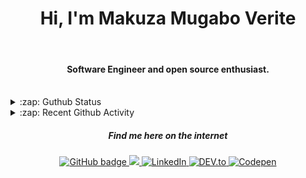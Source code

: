 
<h1 align="center">Hi, I'm Makuza Mugabo Verite </h1> 

<br/>
<h4 align="center">Software Engineer  and open source enthusiast.</h4>
 <br/>


<details>
  <summary>:zap: Guthub Status</summary>
 <p>
  <p align="center"><img width="100%" src="https://github-readme-stats.vercel.app/api?username=makuzaverite&count_private=true&show_icons=true&include_all_commits=true&show_icons=true&theme=tokyonight" /></p>
  </p>
</details>

<details>
  <summary>:zap: Recent Github Activity</summary>

<!--START_SECTION:activity-->
1. 💪 Opened PR [#304](https://github.com/sveltejs/sapper-template/pull/304) in [sveltejs/sapper-template](https://github.com/sveltejs/sapper-template)
2. 🎉 Merged PR [#8](https://github.com/makuzaverite/bd-reminder-bot/pull/8) in [makuzaverite/bd-reminder-bot](https://github.com/makuzaverite/bd-reminder-bot)
3. 💪 Opened PR [#8](https://github.com/makuzaverite/bd-reminder-bot/pull/8) in [makuzaverite/bd-reminder-bot](https://github.com/makuzaverite/bd-reminder-bot)
4. 🗣 Commented on [#1](https://github.com/KhushrajRathod/Finity/issues/1) in [KhushrajRathod/Finity](https://github.com/KhushrajRathod/Finity)
5. ❌ Closed PR [#7](https://github.com/KhushrajRathod/Finity/pull/7) in [KhushrajRathod/Finity](https://github.com/KhushrajRathod/Finity)
<!--END_SECTION:activity-->
</details>



<h5 align="center"><em>Find me here on the internet</em></h5>

<p align="center">
 
  <a href="https://github.com/makuzaverite?tab=followers">
    <img src="https://img.shields.io/github/followers/makuzaverite?label=Followers&logo=GitHub&style=for-the-badge" alt="GitHub badge" />
  </a>
  
   <a href="http://twitter.com/makuza_mugabo_v">
    <img src="https://img.shields.io/twitter/follow/makuza_mugabo_v?label=Twitter&logo=twitter&style=for-the-badge" />
  </a>
 
 <a href="https://www.linkedin.com/in/makuza-mugabo-verite-99369a184/" target="_blank">
  <img src="https://img.shields.io/badge/LinkedIn-%230077B5.svg?&style=for-the-badge&logo=LinkedIn&logoColor=white" alt="LinkedIn">
</a>

<a href="https://dev.to/mugaboverite" target="_blank">
   <img src="https://img.shields.io/badge/DEV-%230A0A0A.svg?&style=for-the-badge&logo=DEV.to&logoColor=white" alt="DEV.to">
</a>


<a href="https://codepen.io/makuza-mugabo-verite" target="_blank">
   <img src="https://img.shields.io/badge/Codepen-%230A0A0A.svg?&style=for-the-badge&logo=Codepen&logoColor=white" alt="Codepen">
</a>

</p>
